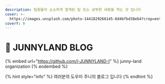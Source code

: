 ```yaml
---
description: 팀원들이 소소하게 알게된 팁 또는 공부한 내용을 적는 곳 입니다
cover: >-
  https://images.unsplash.com/photo-1441829266145-6d4bfbd38eb4?crop=entropy&cs=tinysrgb&fm=jpg&ixid=MnwxOTcwMjR8MHwxfHNlYXJjaHw5fHxTRUF8ZW58MHx8fHwxNjY2ODQ0OTA5&ixlib=rb-4.0.3&q=80
coverY: 0
---
```


# 👻 JUNNYLAND BLOG

{% embed url="https://github.com/I-JUNNYLAND-I" %}
junny-land organization
{% endembed %}

{% hint style="info" %}
여러분의 도우미 주니의 블로그 입니다
{% endhint %}

